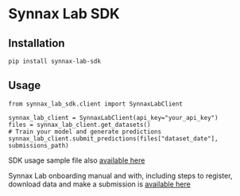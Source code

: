 # Synnax Lab SDK

## Installation

```
pip install synnax-lab-sdk
```

## Usage

```
from synnax_lab_sdk.client import SynnaxLabClient

synnax_lab_client = SynnaxLabClient(api_key="your_api_key")
files = synnax_lab_client.get_datasets()
# Train your model and generate predictions
synnax_lab_client.submit_predictions(files["dataset_date"], submissions_path)
```

SDK usage sample file also [available here](https://github.com/synnax-ai/synnax-lab-sdk/blob/master/samples/main.py)

Synnax Lab onboarding manual and with, including steps to register, download data and make a submission is [available here](https://github.com/synnax-ai/synnax-lab-sdk/blob/master/samples/onboarding_manual.ipynb)